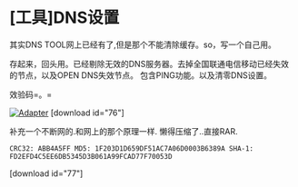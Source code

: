 # [工具]DNS设置

其实DNS TOOL网上已经有了,但是那个不能清除缓存。so，写一个自己用。

<!-- more -->

存起来，回头用。已经剔除无效的DNS服务器。去掉全国联通电信移动已经失效的节点，以及OPEN DNS失效节点。
包含PING功能。以及清零DNS设置。

效验码=。=

[![Adapter](https://attachment.soulteary.com/2011/09/23/Adapter.jpg "Adapter")](https://attachment.soulteary.com/2011/09/23/Adapter.jpg) [download id="76"] 

补充一个不断网的.和网上的那个原理一样.
懒得压缩了..直接RAR.

```text
CRC32: ABB4A5FF MD5: 1F203D1D659DF51AC7A06D0003B6389A SHA-1: FD2EFD4C5EE6DB5345D3B061A99FCAD77F70053D
```

[download id="77"]

